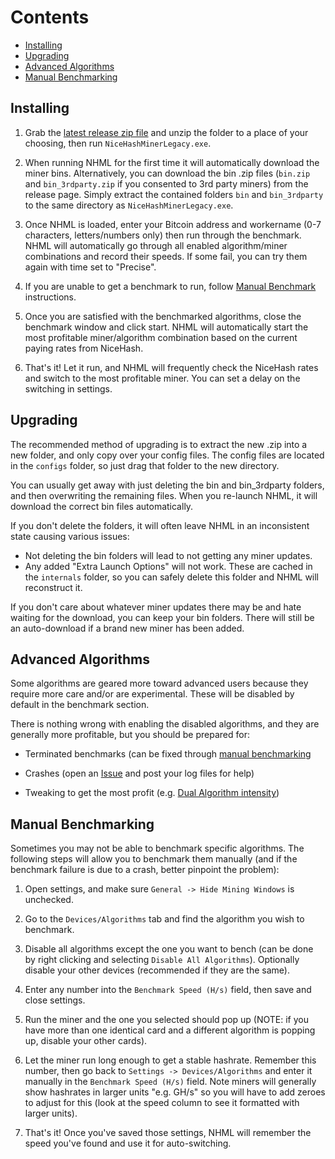 # Contents

* [Installing](#installing)
* [Upgrading](#upgrading)
* [Advanced Algorithms](#advancedalgos)
* [Manual Benchmarking](#manualbenchmarking)

## <a name="installing"></a> Installing

1. Grab the [latest release zip file](https://github.com/NiceHash/NiceHashMinerLegacy/releases/latest) and unzip the folder to a place of your choosing, then run `NiceHashMinerLegacy.exe`.

2. When running NHML for the first time it will automatically download the miner bins. Alternatively, you can download the bin .zip files (`bin.zip` and `bin_3rdparty.zip` if you consented to 3rd party miners) from the release page. Simply extract the contained folders `bin` and `bin_3rdparty` to the same directory as `NiceHashMinerLegacy.exe`.

3. Once NHML is loaded, enter your Bitcoin address and workername (0-7 characters, letters/numbers only) then run through the benchmark. NHML will automatically go through all enabled algorithm/miner combinations and record their speeds. If some fail, you can try them again with time set to "Precise".

4. If you are unable to get a benchmark to run, follow [Manual Benchmark](#manualbenchmarking) instructions.

5. Once you are satisfied with the benchmarked algorithms, close the benchmark window and click start. NHML will automatically start the most profitable miner/algorithm combination based on the current paying rates from NiceHash.

6. That's it! Let it run, and NHML will frequently check the NiceHash rates and switch to the most profitable miner. You can set a delay on the switching in settings.

## <a name="upgrading"></a> Upgrading

The recommended method of upgrading is to extract the new .zip into a new folder, and only copy over your config files. The config files are located in the `configs` folder, so just drag that folder to the new directory.

You can usually get away with just deleting the bin and bin_3rdparty folders, and then overwriting the remaining files. When you re-launch NHML, it will download the correct bin files automatically.

If you don't delete the folders, it will often leave NHML in an inconsistent state causing various issues:

* Not deleting the bin folders will lead to not getting any miner updates. 
* Any added "Extra Launch Options" will not work. These are cached in the `internals` folder, so you can safely delete this folder and NHML will reconstruct it. 

If you don't care about whatever miner updates there may be and hate waiting for the download, you can keep your bin folders. There will still be an auto-download if a brand new miner has been added.

## <a name="advancedalgos"></a> Advanced Algorithms

Some algorithms are geared more toward advanced users because they require more care and/or are experimental. These will be disabled by default in the benchmark section. 

There is nothing wrong with enabling the disabled algorithms, and they are generally more profitable, but you should be prepared for:

* Terminated benchmarks (can be fixed through [manual benchmarking](#manualbenchmarking)

* Crashes (open an [Issue](https://github.com/NiceHash/NiceHashMinerLegacy/issues) and post your log files for help)

* Tweaking to get the most profit (e.g. [Dual Algorithm intensity](https://github.com/NiceHash/NiceHashMinerLegacy/wiki/Tweaking-ClaymoreDual-Intensity))

## <a name="manualbenchmarking"></a> Manual Benchmarking

Sometimes you may not be able to benchmark specific algorithms. The following steps will allow you to benchmark them manually (and if the benchmark failure is due to a crash, better pinpoint the problem):

1. Open settings, and make sure `General -> Hide Mining Windows` is unchecked.

2. Go to the `Devices/Algorithms` tab and find the algorithm you wish to benchmark.

3. Disable all algorithms except the one you want to bench (can be done by right clicking and selecting `Disable All Algorithms`). Optionally disable your other devices (recommended if they are the same).

4. Enter any number into the `Benchmark Speed (H/s)` field, then save and close settings.

5. Run the miner and the one you selected should pop up (NOTE: if you have more than one identical card and a different algorithm is popping up, disable your other cards). 

6. Let the miner run long enough to get a stable hashrate. Remember this number, then go back to `Settings -> Devices/Algorithms` and enter it manually in the `Benchmark Speed (H/s)` field. Note miners will generally show hashrates in larger units "e.g. GH/s" so you will have to add zeroes to adjust for this (look at the speed column to see it formatted with larger units).

7. That's it! Once you've saved those settings, NHML will remember the speed you've found and use it for auto-switching.